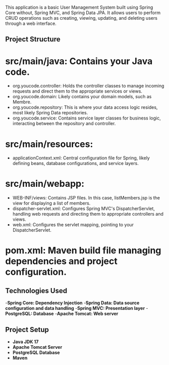 This application is a basic User Management System built using Spring Core without, Spring MVC, and Spring Data JPA. It allows users to perform CRUD operations such as creating, viewing, updating, and deleting users through a web interface.
## Project Structure
# src/main/java: Contains your Java code.
- org.youcode.controller: Holds the controller classes to manage incoming requests and direct them to the appropriate services or views.
- org.youcode.domain: Likely contains your domain models, such as Membre.
- org.youcode.repository: This is where your data access logic resides, most likely Spring Data repositories.
- org.youcode.service: Contains service layer classes for business logic, interacting between the repository and controller.
# src/main/resources:
- applicationContext.xml: Central configuration file for Spring, likely defining beans, database configurations, and service layers.
# src/main/webapp:
- WEB-INF/views: Contains JSP files. In this case, listMembers.jsp is the view for displaying a list of members.
- dispatcher-servlet.xml: Configures Spring MVC's DispatcherServlet, handling web requests and directing them to appropriate controllers and views.
- web.xml: Configures the servlet mapping, pointing to your DispatcherServlet.
# pom.xml: Maven build file managing dependencies and project configuration.

## Technologies Used
-**Spring Core: Dependency Injection**
-**Spring Data: Data source configuration and data handling**
-**Spring MVC: Presentation layer**
-**PostgreSQL: Database**
-**Apache Tomcat: Web server**

## Project Setup
- **Java JDK 17**
- **Apache Tomcat Server**
- **PostgreSQL Database**
- **Maven**
